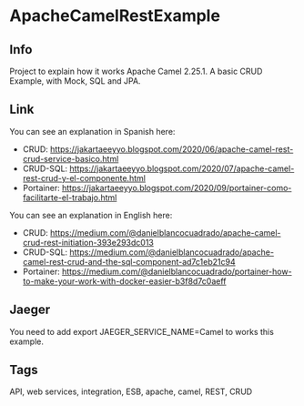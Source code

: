 # ApacheCamelRestExample

## Info

Project to explain how it works Apache Camel 2.25.1. A basic CRUD Example, with Mock, SQL and JPA. 

## Link

You can see an explanation in Spanish here: 

* CRUD: https://jakartaeeyyo.blogspot.com/2020/06/apache-camel-rest-crud-service-basico.html
* CRUD-SQL: https://jakartaeeyyo.blogspot.com/2020/07/apache-camel-rest-crud-y-el-componente.html
* Portainer: https://jakartaeeyyo.blogspot.com/2020/09/portainer-como-facilitarte-el-trabajo.html

You can see an explanation in English here: 

* CRUD: https://medium.com/@danielblancocuadrado/apache-camel-crud-rest-initiation-393e293dc013
* CRUD-SQL: https://medium.com/@danielblancocuadrado/apache-camel-rest-crud-and-the-sql-component-ad7c1eb21c94
* Portainer: https://medium.com/@danielblancocuadrado/portainer-how-to-make-your-work-with-docker-easier-b3f8d7c0aeff

## Jaeger

You need to add export JAEGER_SERVICE_NAME=Camel to works this example.

## Tags

API, web services, integration, ESB, apache, camel, REST, CRUD